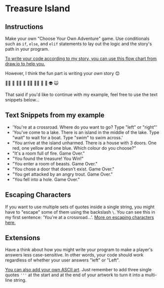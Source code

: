 # Treasure Island

## Instructions

Make your own "Choose Your Own Adventure" game. Use conditionals such as `if`, `else`, and `elif` statements to lay out
the logic and the story's path in your program.

[To write your code according to my story, you can use this flow chart from draw.io to help you.](https://www.draw.io/?lightbox=1&highlight=0000ff&edit=_blank&layers=1&nav=1&title=Treasure%20Island%20Conditional.drawio##Uhttps%3A%2F%2Fdrive.google.com%2Fuc%3Fid%3D1oDe4ehjWZipYRsVfeAx2HyB7LCQ8_Fvi%26export%3Ddownload)

However, I think the fun part is writing your *own* story 😊

🧞‍♂️ 🐊 🧙‍♂️ 🧟 🧚‍♂️ 🧝‍♂️ 🥷 🤖 👽 🙀

That said if you'd like to continue with my example, feel free to use the text snippets below...

## Text Snippets from my example

* 'You\'re at a crossroad. Where do you want to go? Type "left" or "right"'
* 'You\'ve come to a lake. There is an island in the middle of the lake. Type "wait" to wait for a boat. Type "swim" to
  swim across.'
* "You arrive at the island unharmed. There is a house with 3 doors. One red, one yellow and one blue. Which colour do
  you choose?"
* "It\'s a room full of fire. Game Over."
* "You found the treasure! You Win!"
* "You enter a room of beasts. Game Over."
* "You chose a door that doesn\'t exist. Game Over."
* "You get attacked by an angry trout. Game Over."
* "You fell into a hole. Game Over."

## Escaping Characters

If you want to use multiple sets of quotes inside a single string, you might have to "escape" some of them using the
backslash `\`. You can see this in my first sentence: 'You\'re at a
crossroad...'. [More on escaping characters here.](https://www.w3schools.com/python/gloss_python_escape_characters.asp)

## Extensions

Have a think about how you might write your program to make a player's answers less case-sensitive. In other words, your
code should work regardless of whether your user answers "left" or "Left".

[You can also add your own ASCII art](https://ascii.co.uk/art). Just remember to add three single quotes `'''` at the
start and at the end of your artwork to turn it into a multi-line string. 

